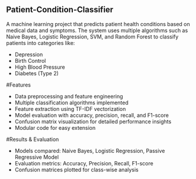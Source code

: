 ## Patient-Condition-Classifier

A machine learning project that predicts patient health conditions based on medical data and symptoms.
The system uses multiple algorithms such as Naive Bayes, Logistic Regression, SVM, and Random Forest to classify patients into categories like:
 - Depression
 - Birth Control
 - High Blood Pressure
 - Diabetes (Type 2)

#Features

 - Data preprocessing and feature engineering
 - Multiple classification algorithms implemented
 - Feature extraction using TF-IDF vectorization
 - Model evaluation with accuracy, precision, recall, and F1-score
 - Confusion matrix visualization for detailed performance insights
 - Modular code for easy extension


#Results & Evaluation

 - Models compared: Naive Bayes, Logistic Regression, Passive Regressive Model
 - Evaluation metrics: Accuracy, Precision, Recall, F1-score
 - Confusion matrices plotted for class-wise analysis


